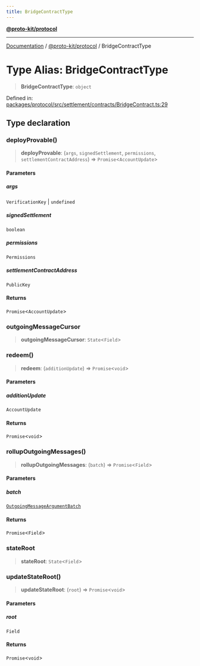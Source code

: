 ```yaml
---
title: BridgeContractType
---
```


[**@proto-kit/protocol**](../README.md)

***

[Documentation](../../../README.md) / [@proto-kit/protocol](../README.md) / BridgeContractType

# Type Alias: BridgeContractType

> **BridgeContractType**: `object`

Defined in: [packages/protocol/src/settlement/contracts/BridgeContract.ts:29](https://github.com/proto-kit/framework/blob/28efa802e3737fc3b77339148b307ef7246f3ef1/packages/protocol/src/settlement/contracts/BridgeContract.ts#L29)

## Type declaration

### deployProvable()

> **deployProvable**: (`args`, `signedSettlement`, `permissions`, `settlementContractAddress`) => `Promise`\<`AccountUpdate`\>

#### Parameters

##### args

`VerificationKey` | `undefined`

##### signedSettlement

`boolean`

##### permissions

`Permissions`

##### settlementContractAddress

`PublicKey`

#### Returns

`Promise`\<`AccountUpdate`\>

### outgoingMessageCursor

> **outgoingMessageCursor**: `State`\<`Field`\>

### redeem()

> **redeem**: (`additionUpdate`) => `Promise`\<`void`\>

#### Parameters

##### additionUpdate

`AccountUpdate`

#### Returns

`Promise`\<`void`\>

### rollupOutgoingMessages()

> **rollupOutgoingMessages**: (`batch`) => `Promise`\<`Field`\>

#### Parameters

##### batch

[`OutgoingMessageArgumentBatch`](../classes/OutgoingMessageArgumentBatch.md)

#### Returns

`Promise`\<`Field`\>

### stateRoot

> **stateRoot**: `State`\<`Field`\>

### updateStateRoot()

> **updateStateRoot**: (`root`) => `Promise`\<`void`\>

#### Parameters

##### root

`Field`

#### Returns

`Promise`\<`void`\>
